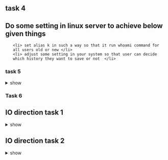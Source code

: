 ## task 4 

##  Do some setting in linux server to achieve below given things 

<ol>

	<li> set alias k in such a way so that it run whoami command for all users old or new </li>
	<li> adjust some setting in your system so that user can decide which history they want to save or not  </li>
</ol>


### task 5 

<details><summary>show</summary>
<p>

```bash
  1. 
  2. complete this task uisng non root user
  3. store all the rows of /etc/passwd file into myshell.txt under /tmp/ which matches given conditions 
  4. every row must contain  root OR  shutdown  as exact words  
  5. now put this myshell.txt file in such a location so that it must follow below given condition you can root for this line if required
  6. now create new user named autouser1 
  7. autouser1 home directory must be /opt/autouser1 automatically
  8. when you check autouser1 home directory it must contain myshell.txt file
  9. Please note that step 7 and step 8 must happen automatically once you create user 
```

</p>
</details>


### Task 6 

## IO direction task 1 

<details><summary>show</summary>
<p>

```bash
  1. 
  2. run ifconfig command store output from line number  2 to 5 in a file io.txt under Desktop folder 
  3. count number of character in io.txt and store back in the same file 
  4. make sure file has all the content from point 1 to 2  
  5. copy io.txt to /mnt/
  6. change owner of /mnt/io.txt as root 
  7. group of this file must be koolgrp 
```

</p>
</details>

## IO direction task 2

<details><summary>show</summary>
<p>

```bash
  1. 
  2. complete this task uisng non root user
  3. store all the rows of /etc/passwd file into myshell.txt under Desktop 
  4. every row must contain  bash  
  5. copy io.txt to /mnt/
  6. change owner of /mnt/io.txt as root 
  7. group of this file must be koolgrp 
```

</p>
</details>

